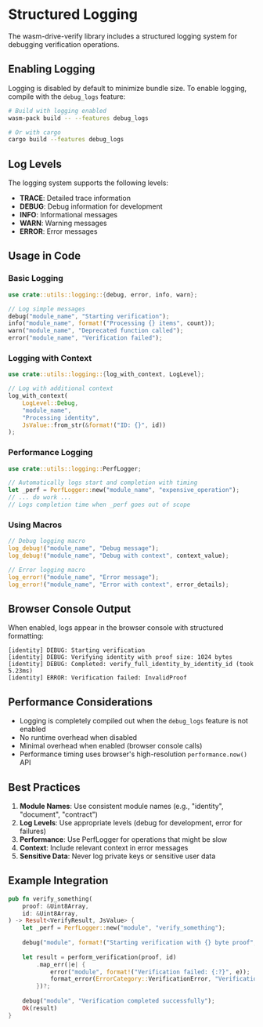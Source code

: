 # Structured Logging

The wasm-drive-verify library includes a structured logging system for debugging verification operations.

## Enabling Logging

Logging is disabled by default to minimize bundle size. To enable logging, compile with the `debug_logs` feature:

```bash
# Build with logging enabled
wasm-pack build -- --features debug_logs

# Or with cargo
cargo build --features debug_logs
```

## Log Levels

The logging system supports the following levels:
- **TRACE**: Detailed trace information
- **DEBUG**: Debug information for development
- **INFO**: Informational messages
- **WARN**: Warning messages
- **ERROR**: Error messages

## Usage in Code

### Basic Logging

```rust
use crate::utils::logging::{debug, error, info, warn};

// Log simple messages
debug("module_name", "Starting verification");
info("module_name", format!("Processing {} items", count));
warn("module_name", "Deprecated function called");
error("module_name", "Verification failed");
```

### Logging with Context

```rust
use crate::utils::logging::{log_with_context, LogLevel};

// Log with additional context
log_with_context(
    LogLevel::Debug,
    "module_name",
    "Processing identity",
    JsValue::from_str(&format!("ID: {}", id))
);
```

### Performance Logging

```rust
use crate::utils::logging::PerfLogger;

// Automatically logs start and completion with timing
let _perf = PerfLogger::new("module_name", "expensive_operation");
// ... do work ...
// Logs completion time when _perf goes out of scope
```

### Using Macros

```rust
// Debug logging macro
log_debug!("module_name", "Debug message");
log_debug!("module_name", "Debug with context", context_value);

// Error logging macro
log_error!("module_name", "Error message");
log_error!("module_name", "Error with context", error_details);
```

## Browser Console Output

When enabled, logs appear in the browser console with structured formatting:

```
[identity] DEBUG: Starting verification
[identity] DEBUG: Verifying identity with proof size: 1024 bytes
[identity] DEBUG: Completed: verify_full_identity_by_identity_id (took 5.23ms)
[identity] ERROR: Verification failed: InvalidProof
```

## Performance Considerations

- Logging is completely compiled out when the `debug_logs` feature is not enabled
- No runtime overhead when disabled
- Minimal overhead when enabled (browser console calls)
- Performance timing uses browser's high-resolution `performance.now()` API

## Best Practices

1. **Module Names**: Use consistent module names (e.g., "identity", "document", "contract")
2. **Log Levels**: Use appropriate levels (debug for development, error for failures)
3. **Performance**: Use PerfLogger for operations that might be slow
4. **Context**: Include relevant context in error messages
5. **Sensitive Data**: Never log private keys or sensitive user data

## Example Integration

```rust
pub fn verify_something(
    proof: &Uint8Array,
    id: &Uint8Array,
) -> Result<VerifyResult, JsValue> {
    let _perf = PerfLogger::new("module", "verify_something");
    
    debug("module", format!("Starting verification with {} byte proof", proof.length()));
    
    let result = perform_verification(proof, id)
        .map_err(|e| {
            error("module", format!("Verification failed: {:?}", e));
            format_error(ErrorCategory::VerificationError, "Verification failed")
        })?;
    
    debug("module", "Verification completed successfully");
    Ok(result)
}
```